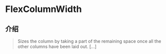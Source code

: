 # FlexColumnWidth

## 介绍

> Sizes the column by taking a part of the remaining space once all the other columns have been laid out. [...]
